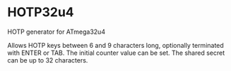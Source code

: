 # HOTP32u4
HOTP generator for ATmega32u4

Allows HOTP keys between 6 and 9 characters long, optionally terminated with ENTER or TAB.
The initial counter value can be set.
The shared secret can be up to 32 characters.
